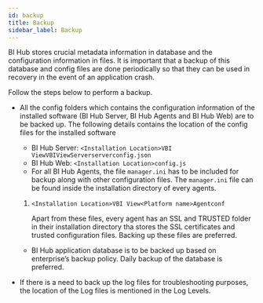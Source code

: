 ```yaml
---
id: backup
title: Backup
sidebar_label: Backup
---
```


BI Hub stores crucial metadata information in database and the configuration information in files. It is important that a backup of this database and config files are done periodically so that they can be used in recovery in the event of an application crash.

Follow the steps below to perform a backup.

- All the config folders which contains the configuration information of the installed software (BI Hub Server, BI Hub Agents and BI Hub Web) are to be backed up. The following details contains the location of the config files for the installed software 
    -   BI Hub Server: `<Installation Location>VBI ViewVBIViewServerserverconfig.json`
    -   BI Hub Web: `<Installation Location>config.js`
    -   For all BI Hub Agents, the file `manager.ini` has to be included for backup along with other configuration files. The `manager.ini` file can be found inside the installation directory of every agents.
    1. `<Installation Location>VBI View<Platform name>Agentconf`

        Apart from these files, every agent has an SSL and TRUSTED folder in their installation directory tha stores the SSL certificates and trusted configuration files. Backing up these files are preferred.
    -   BI Hub application database is to be backed up based on enterprise’s backup policy. Daily backup of      the database is preferred.

- If there is a need to back up the log files for troubleshooting purposes, the location of the Log files is mentioned in the Log Levels.
